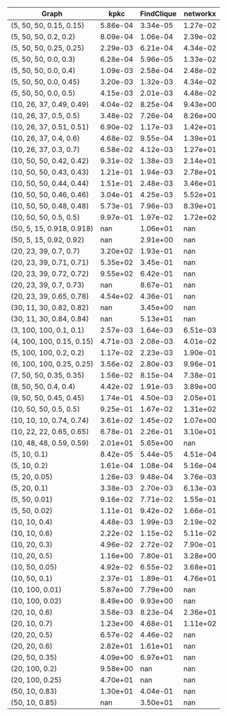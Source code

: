 | Graph                       | kpkc       | FindClique | networkx   |
  ---                         | ---        | ---        | ---
| (5, 50, 50, 0.15, 0.15)     | 5.86e-04   | 3.34e-05   | 1.27e-02   |
| (5, 50, 50, 0.2, 0.2)       | 8.09e-04   | 1.06e-04   | 2.39e-02   |
| (5, 50, 50, 0.25, 0.25)     | 2.29e-03   | 6.21e-04   | 4.34e-02   |
| (5, 50, 50, 0.0, 0.3)       | 6.28e-04   | 5.96e-05   | 1.33e-02   |
| (5, 50, 50, 0.0, 0.4)       | 1.09e-03   | 2.58e-04   | 2.48e-02   |
| (5, 50, 50, 0.0, 0.45)      | 3.20e-03   | 1.32e-03   | 4.34e-02   |
| (5, 50, 50, 0.0, 0.5)       | 4.15e-03   | 2.01e-03   | 4.48e-02   |
| (10, 26, 37, 0.49, 0.49)    | 4.04e-02   | 8.25e-04   | 9.43e+00   |
| (10, 26, 37, 0.5, 0.5)      | 3.48e-02   | 7.26e-04   | 8.26e+00   |
| (10, 26, 37, 0.51, 0.51)    | 6.90e-02   | 1.17e-03   | 1.42e+01   |
| (10, 26, 37, 0.4, 0.6)      | 4.68e-02   | 9.55e-04   | 1.39e+01   |
| (10, 26, 37, 0.3, 0.7)      | 6.58e-02   | 4.12e-03   | 1.27e+01   |
| (10, 50, 50, 0.42, 0.42)    | 9.31e-02   | 1.38e-03   | 2.14e+01   |
| (10, 50, 50, 0.43, 0.43)    | 1.21e-01   | 1.94e-03   | 2.78e+01   |
| (10, 50, 50, 0.44, 0.44)    | 1.51e-01   | 2.48e-03   | 3.46e+01   |
| (10, 50, 50, 0.46, 0.46)    | 3.04e-01   | 4.25e-03   | 5.52e+01   |
| (10, 50, 50, 0.48, 0.48)    | 5.73e-01   | 7.96e-03   | 8.39e+01   |
| (10, 50, 50, 0.5, 0.5)      | 9.97e-01   | 1.97e-02   | 1.72e+02   |
| (50, 5, 15, 0.918, 0.918)   | nan        | 1.06e+01   | nan        |
| (50, 5, 15, 0.92, 0.92)     | nan        | 2.91e+00   | nan        |
| (20, 23, 39, 0.7, 0.7)      | 3.20e+02   | 1.93e-01   | nan        |
| (20, 23, 39, 0.71, 0.71)    | 5.35e+02   | 3.45e-01   | nan        |
| (20, 23, 39, 0.72, 0.72)    | 9.55e+02   | 6.42e-01   | nan        |
| (20, 23, 39, 0.7, 0.73)     | nan        | 8.67e-01   | nan        |
| (20, 23, 39, 0.65, 0.78)    | 4.54e+02   | 4.36e-01   | nan        |
| (30, 11, 30, 0.82, 0.82)    | nan        | 3.45e+00   | nan        |
| (30, 11, 30, 0.84, 0.84)    | nan        | 5.13e+01   | nan        |
| (3, 100, 100, 0.1, 0.1)     | 2.57e-03   | 1.64e-03   | 6.51e-03   |
| (4, 100, 100, 0.15, 0.15)   | 4.71e-03   | 2.08e-03   | 4.01e-02   |
| (5, 100, 100, 0.2, 0.2)     | 1.17e-02   | 2.23e-03   | 1.90e-01   |
| (6, 100, 100, 0.25, 0.25)   | 3.56e-02   | 2.80e-03   | 9.96e-01   |
| (7, 50, 50, 0.35, 0.35)     | 1.56e-02   | 8.15e-04   | 7.38e-01   |
| (8, 50, 50, 0.4, 0.4)       | 4.42e-02   | 1.91e-03   | 3.89e+00   |
| (9, 50, 50, 0.45, 0.45)     | 1.74e-01   | 4.50e-03   | 2.05e+01   |
| (10, 50, 50, 0.5, 0.5)      | 9.25e-01   | 1.67e-02   | 1.31e+02   |
| (10, 10, 10, 0.74, 0.74)    | 3.61e-02   | 1.45e-02   | 1.07e+00   |
| (10, 22, 22, 0.65, 0.65)    | 6.78e-01   | 2.26e-01   | 3.10e+01   |
| (10, 48, 48, 0.59, 0.59)    | 2.01e+01   | 5.65e+00   | nan        |
| (5, 10, 0.1)                | 8.42e-05   | 5.44e-05   | 4.51e-04   |
| (5, 10, 0.2)                | 1.61e-04   | 1.08e-04   | 5.16e-04   |
| (5, 20, 0.05)               | 1.26e-03   | 9.48e-04   | 3.76e-03   |
| (5, 20, 0.1)                | 3.38e-03   | 2.70e-03   | 6.13e-03   |
| (5, 50, 0.01)               | 9.16e-02   | 7.71e-02   | 1.55e-01   |
| (5, 50, 0.02)               | 1.11e-01   | 9.42e-02   | 1.66e-01   |
| (10, 10, 0.4)               | 4.48e-03   | 1.99e-03   | 2.19e-02   |
| (10, 10, 0.6)               | 2.22e-02   | 1.15e-02   | 5.11e-02   |
| (10, 20, 0.3)               | 4.96e-02   | 2.72e-02   | 7.90e-01   |
| (10, 20, 0.5)               | 1.16e+00   | 7.80e-01   | 3.28e+00   |
| (10, 50, 0.05)              | 4.92e-02   | 6.55e-02   | 3.68e+01   |
| (10, 50, 0.1)               | 2.37e-01   | 1.89e-01   | 4.76e+01   |
| (10, 100, 0.01)             | 5.87e+00   | 7.79e+00   | nan        |
| (10, 100, 0.02)             | 8.49e+00   | 9.93e+00   | nan        |
| (20, 10, 0.6)               | 3.58e-03   | 8.23e-04   | 2.36e+01   |
| (20, 10, 0.7)               | 1.23e+00   | 4.68e-01   | 1.11e+02   |
| (20, 20, 0.5)               | 6.57e-02   | 4.46e-02   | nan        |
| (20, 20, 0.6)               | 2.82e+01   | 1.61e+01   | nan        |
| (20, 50, 0.35)              | 4.09e+00   | 6.97e+01   | nan        |
| (20, 100, 0.2)              | 9.58e+00   | nan        | nan        |
| (20, 100, 0.25)             | 4.70e+01   | nan        | nan        |
| (50, 10, 0.83)              | 1.30e+01   | 4.04e-01   | nan        |
| (50, 10, 0.85)              | nan        | 3.50e+01   | nan        |
